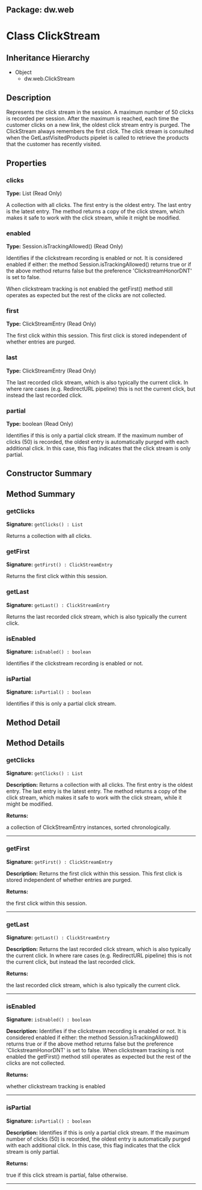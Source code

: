 ## Package: dw.web

# Class ClickStream

## Inheritance Hierarchy

- Object
  - dw.web.ClickStream

## Description

Represents the click stream in the session. A maximum number of 50 clicks is recorded per session. After the maximum is reached, each time the customer clicks on a new link, the oldest click stream entry is purged. The ClickStream always remembers the first click. The click stream is consulted when the GetLastVisitedProducts pipelet is called to retrieve the products that the customer has recently visited.

## Properties

### clicks

**Type:** List (Read Only)

A collection with all clicks. The first entry is the oldest
 entry. The last entry is the latest entry. The method returns a copy of
 the click stream, which makes it safe to work with the click stream,
 while it might be modified.

### enabled

**Type:** Session.isTrackingAllowed() (Read Only)

Identifies if the clickstream recording is enabled or not.
 It is considered enabled if either:
 the method Session.isTrackingAllowed() returns true
 or if the above method returns false but the preference 'ClickstreamHonorDNT' is set to false.
 
 When clickstream tracking is not enabled the getFirst() method still operates as expected
 but the rest of the clicks are not collected.

### first

**Type:** ClickStreamEntry (Read Only)

The first click within this session. This first click
 is stored independent of whether entries are purged.

### last

**Type:** ClickStreamEntry (Read Only)

The last recorded click stream, which is also typically
 the current click. In where rare cases (e.g. RedirectURL pipeline) this
 is not the current click, but instead the last recorded click.

### partial

**Type:** boolean (Read Only)

Identifies if this is only a partial click stream. If the maximum number
 of clicks (50) is recorded, the oldest entry is automatically purged with
 each additional click. In this case, this flag indicates that the click
 stream is only partial.

## Constructor Summary

## Method Summary

### getClicks

**Signature:** `getClicks() : List`

Returns a collection with all clicks.

### getFirst

**Signature:** `getFirst() : ClickStreamEntry`

Returns the first click within this session.

### getLast

**Signature:** `getLast() : ClickStreamEntry`

Returns the last recorded click stream, which is also typically the current click.

### isEnabled

**Signature:** `isEnabled() : boolean`

Identifies if the clickstream recording is enabled or not.

### isPartial

**Signature:** `isPartial() : boolean`

Identifies if this is only a partial click stream.

## Method Detail

## Method Details

### getClicks

**Signature:** `getClicks() : List`

**Description:** Returns a collection with all clicks. The first entry is the oldest entry. The last entry is the latest entry. The method returns a copy of the click stream, which makes it safe to work with the click stream, while it might be modified.

**Returns:**

a collection of ClickStreamEntry instances, sorted chronologically.

---

### getFirst

**Signature:** `getFirst() : ClickStreamEntry`

**Description:** Returns the first click within this session. This first click is stored independent of whether entries are purged.

**Returns:**

the first click within this session.

---

### getLast

**Signature:** `getLast() : ClickStreamEntry`

**Description:** Returns the last recorded click stream, which is also typically the current click. In where rare cases (e.g. RedirectURL pipeline) this is not the current click, but instead the last recorded click.

**Returns:**

the last recorded click stream, which is also typically the current click.

---

### isEnabled

**Signature:** `isEnabled() : boolean`

**Description:** Identifies if the clickstream recording is enabled or not. It is considered enabled if either: the method Session.isTrackingAllowed() returns true or if the above method returns false but the preference 'ClickstreamHonorDNT' is set to false. When clickstream tracking is not enabled the getFirst() method still operates as expected but the rest of the clicks are not collected.

**Returns:**

whether clickstream tracking is enabled

---

### isPartial

**Signature:** `isPartial() : boolean`

**Description:** Identifies if this is only a partial click stream. If the maximum number of clicks (50) is recorded, the oldest entry is automatically purged with each additional click. In this case, this flag indicates that the click stream is only partial.

**Returns:**

true if this click stream is partial, false otherwise.

---